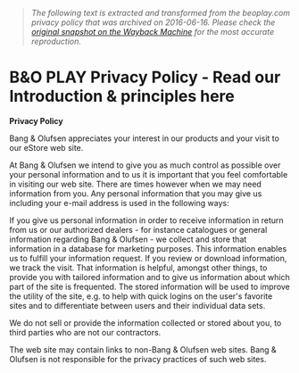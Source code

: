 > *The following text is extracted and transformed from the beoplay.com privacy policy that was archived on 2016-06-16. Please check the [original snapshot on the Wayback Machine](https://web.archive.org/web/20160616153846id_/http%3A//www.beoplay.com/Privacy-Policy-US) for the most accurate reproduction.*

# B&O PLAY Privacy Policy - Read our Introduction & principles here

**Privacy Policy**

Bang & Olufsen appreciates your interest in our products and your visit to our eStore web site.

At Bang & Olufsen we intend to give you as much control as possible over your personal information and to us it is important that you feel comfortable in visiting our web site. There are times however when we may need information from you. Any personal information that you may give us including your e-mail address is used in the following ways:

If you give us personal information in order to receive information in return from us or our authorized dealers - for instance catalogues or general information regarding Bang & Olufsen - we collect and store that information in a database for marketing purposes. This information enables us to fulfill your information request. If you review or download information, we track the visit. That information is helpful, amongst other things, to provide you with tailored information and to give us information about which part of the site is frequented. The stored information will be used to improve the utility of the site, e.g. to help with quick logins on the user's favorite sites and to differentiate between users and their individual data sets.

We do not sell or provide the information collected or stored about you, to third parties who are not our contractors.

The web site may contain links to non-Bang & Olufsen web sites. Bang & Olufsen is not responsible for the privacy practices of such web sites.

